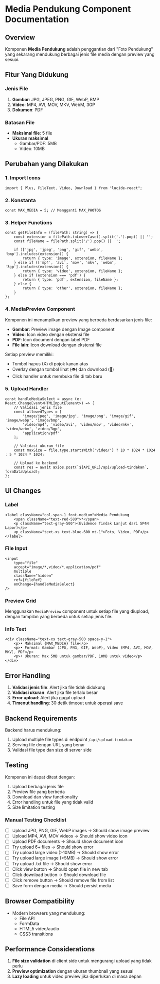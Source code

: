 # Media Pendukung Component Documentation

## Overview
Komponen **Media Pendukung** adalah penggantian dari "Foto Pendukung" yang sekarang mendukung berbagai jenis file media dengan preview yang sesuai.

## Fitur Yang Didukung

### Jenis File
1. **Gambar**: JPG, JPEG, PNG, GIF, WebP, BMP
2. **Video**: MP4, AVI, MOV, MKV, WebM, 3GP
3. **Dokumen**: PDF

### Batasan File
- **Maksimal file**: 5 file
- **Ukuran maksimal**: 
  - Gambar/PDF: 5MB
  - Video: 10MB

## Perubahan yang Dilakukan

### 1. Import Icons
```tsx
import { Plus, FileText, Video, Download } from "lucide-react";
```

### 2. Konstanta
```tsx
const MAX_MEDIA = 5; // Mengganti MAX_PHOTOS
```

### 3. Helper Functions
```tsx
const getFileInfo = (filePath: string) => {
    const extension = filePath.toLowerCase().split('.').pop() || '';
    const fileName = filePath.split('/').pop() || '';
    
    if (['jpg', 'jpeg', 'png', 'gif', 'webp', 'bmp'].includes(extension)) {
        return { type: 'image', extension, fileName };
    } else if (['mp4', 'avi', 'mov', 'mkv', 'webm', '3gp'].includes(extension)) {
        return { type: 'video', extension, fileName };
    } else if (extension === 'pdf') {
        return { type: 'pdf', extension, fileName };
    } else {
        return { type: 'other', extension, fileName };
    }
};
```

### 4. MediaPreview Component
Komponen ini menampilkan preview yang berbeda berdasarkan jenis file:

- **Gambar**: Preview image dengan Image component
- **Video**: Icon video dengan ekstensi file
- **PDF**: Icon document dengan label PDF
- **File lain**: Icon download dengan ekstensi file

Setiap preview memiliki:
- Tombol hapus (X) di pojok kanan atas
- Overlay dengan tombol lihat (👁️) dan download (💾)
- Click handler untuk membuka file di tab baru

### 5. Upload Handler
```tsx
const handleMediaSelect = async (e: React.ChangeEvent<HTMLInputElement>) => {
    // Validasi jenis file
    const allowedTypes = [
        'image/jpeg', 'image/jpg', 'image/png', 'image/gif', 'image/webp', 'image/bmp',
        'video/mp4', 'video/avi', 'video/mov', 'video/mkv', 'video/webm', 'video/3gp',
        'application/pdf'
    ];

    // Validasi ukuran file
    const maxSize = file.type.startsWith('video/') ? 10 * 1024 * 1024 : 5 * 1024 * 1024;
    
    // Upload ke backend
    const res = await axios.post(`${API_URL}/api/upload-tindakan`, formDataUpload);
};
```

## UI Changes

### Label
```tsx
<label className="col-span-1 font-medium">Media Pendukung
    <span className="text-red-500">*</span>
    <p className="text-gray-500">(Evidence Tindak Lanjut dari SP4N Lapor)</p>
    <p className="text-xs text-blue-600 mt-1">Foto, Video, PDF</p>
</label>
```

### File Input
```tsx
<input
    type="file"
    accept="image/*,video/*,application/pdf"
    multiple
    className="hidden"
    ref={fileRef}
    onChange={handleMediaSelect}
/>
```

### Preview Grid
Menggunakan `MediaPreview` component untuk setiap file yang diupload, dengan tampilan yang berbeda untuk setiap jenis file.

### Info Text
```tsx
<div className="text-xs text-gray-500 space-y-1">
    <p>• Maksimal {MAX_MEDIA} file</p>
    <p>• Format: Gambar (JPG, PNG, GIF, WebP), Video (MP4, AVI, MOV, MKV), PDF</p>
    <p>• Ukuran: Max 5MB untuk gambar/PDF, 10MB untuk video</p>
</div>
```

## Error Handling

1. **Validasi jenis file**: Alert jika file tidak didukung
2. **Validasi ukuran**: Alert jika file terlalu besar
3. **Error upload**: Alert jika gagal upload
4. **Timeout handling**: 30 detik timeout untuk operasi save

## Backend Requirements

Backend harus mendukung:
1. Upload multiple file types di endpoint `/api/upload-tindakan`
2. Serving file dengan URL yang benar
3. Validasi file type dan size di server side

## Testing

Komponen ini dapat ditest dengan:
1. Upload berbagai jenis file
2. Preview file yang berbeda
3. Download dan view functionality
4. Error handling untuk file yang tidak valid
5. Size limitation testing

### Manual Testing Checklist
- [ ] Upload JPG, PNG, GIF, WebP images → Should show image preview
- [ ] Upload MP4, AVI, MOV videos → Should show video icon
- [ ] Upload PDF documents → Should show document icon
- [ ] Try upload 6+ files → Should show error
- [ ] Try upload large video (>10MB) → Should show error
- [ ] Try upload large image (>5MB) → Should show error
- [ ] Try upload .txt file → Should show error
- [ ] Click view button → Should open file in new tab
- [ ] Click download button → Should download file
- [ ] Click remove button → Should remove file from list
- [ ] Save form dengan media → Should persist media

## Browser Compatibility

- Modern browsers yang mendukung:
  - File API
  - FormData
  - HTML5 video/audio
  - CSS3 transitions

## Performance Considerations

1. **File size validation** di client side untuk mengurangi upload yang tidak perlu
2. **Preview optimization** dengan ukuran thumbnail yang sesuai
3. **Lazy loading** untuk video preview jika diperlukan di masa depan

